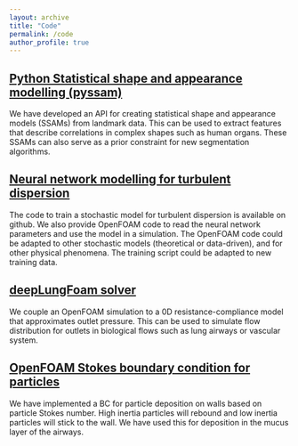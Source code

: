 ```yaml
---
layout: archive
title: "Code"
permalink: /code
author_profile: true
---
```


## [Python Statistical shape and appearance modelling (pyssam)](https://github.com/jvwilliams23/pyssam)

We have developed an API for creating statistical shape and appearance models (SSAMs) from landmark data. This can be used to extract features that describe correlations in complex shapes such as human organs. These SSAMs can also serve as a prior constraint for new segmentation algorithms.

## [Neural network modelling for turbulent dispersion](https://github.com/jvwilliams23/turbulent-dispersion-neuralSDE)

The code to train a stochastic model for turbulent dispersion is available on github. We also provide OpenFOAM code to read the neural network parameters and use the model in a simulation. The OpenFOAM code could be adapted to other stochastic models (theoretical or data-driven), and for other physical phenomena. The training script could be adapted to new training data.

## [deepLungFoam solver](https://github.com/jvwilliams23/deepLungFoam)

We couple an OpenFOAM simulation to a 0D resistance-compliance model that approximates outlet pressure. This can be used to simulate flow distribution for outlets in biological flows such as lung airways or vascular system.

## [OpenFOAM Stokes boundary condition for particles](https://github.com/jvwilliams23/StokesWallMPPIC)

We have implemented a BC for particle deposition on walls based on particle Stokes number. High inertia particles will rebound and low inertia particles will stick to the wall. We have used this for deposition in the mucus layer of the airways.

